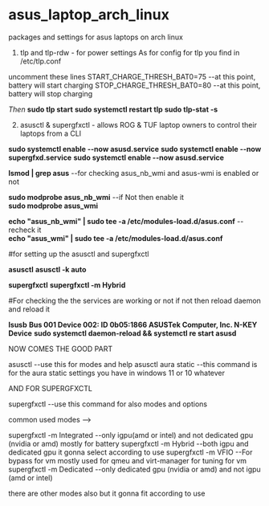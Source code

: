 # asus_laptop_arch_linux
packages and settings for asus laptops on arch linux


1. tlp and tlp-rdw - for power settings
As for config for tlp you find in /etc/tlp.conf

uncomment these lines
START_CHARGE_THRESH_BAT0=75  --at this point, battery will start charging
STOP_CHARGE_THRESH_BAT0=80  --at this point, battery will stop charging

*Then*
**sudo tlp start**
**sudo systemctl restart tlp**
**sudo tlp-stat -s**


2. asusctl  & supergfxctl - allows ROG & TUF laptop owners to control their laptops from a CLI

 **sudo systemctl enable --now asusd.service**
 **sudo systemctl enable --now supergfxd.service**
 **sudo systemctl enable --now asusd.service**

 **lsmod | grep asus**                        --for checking asus_nb_wmi and asus-wmi is enabled or not
 
 **sudo modprobe asus_nb_wmi**         --if Not then enable it                                         
 **sudo modprobe asus_wmi**
 
 **echo "asus_nb_wmi" | sudo tee -a /etc/modules-load.d/asus.conf**   --recheck it          
 **echo "asus_wmi" | sudo tee -a /etc/modules-load.d/asus.conf**

#for setting up the asusctl and supergfxctl 
 
 **asusctl**
 **asusctl -k auto**
 
 **supergfxctl**
 **supergfxctl -m Hybrid**

 #For checking the the services are working or not if not then reload daemon and reload it
 
 **lsusb**
 **Bus 001 Device 002: ID 0b05:1866 ASUSTek Computer, Inc. N-KEY Device**
 **sudo  systemctl daemon-reload && systemctl re
 start asusd**



NOW COMES THE GOOD PART 

 asusctl                   --use this for modes and help
 asusctl aura static       --this command is for the aura static settings you have in windows 11 or 10 whatever


AND FOR SUPERGFXCTL 

supergfxctl               --use this command for also modes and options

common used modes  -->

supergfxctl -m Integrated       --only igpu(amd or intel) and not dedicated gpu (nvidia or amd) mostly for battery
supergfxctl -m Hybrid           --both igpu and dedicated gpu it gonna select according to use
supergfxctl -m VFIO             --For bypass for vm mostly used for qmeu and virt-manager for tuning for vm   
supergfxctl -m Dedicated        --only dedicated gpu (nvidia or amd) and not igpu (amd or intel) 

there are other modes also but it gonna fit according to use




 
